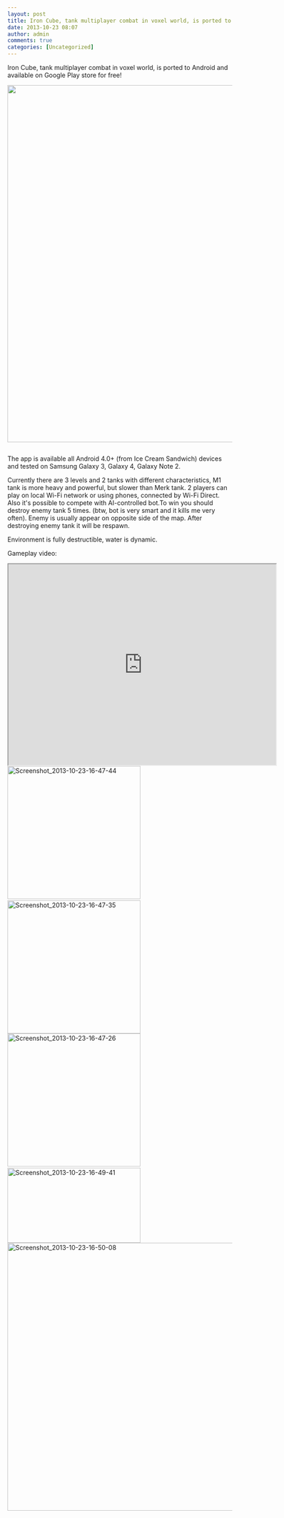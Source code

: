 ```yaml
---
layout: post
title: Iron Cube, tank multiplayer combat in voxel world, is ported to Android and available on Google Play store for free!
date: 2013-10-23 08:07
author: admin
comments: true
categories: [Uncategorized]
---
```

Iron Cube, tank multiplayer combat in voxel world, is ported to Android and available on Google Play store for free!

<a href="http://media.moddb.com/blog/images/articles/1/142/141237/auto/iron_cube_android.jpg"><img class="aligncenter" alt="" src="http://media.moddb.com/blog/images/articles/1/142/141237/auto/iron_cube_android.jpg" width="800" /></a>

<a href="https://play.google.com/store/apps/details?id=com.glow3d.ironcube"><img alt="" src="http://media.moddb.com/blog/images/articles/1/142/141237/auto/en_generic_rgb_wo_60.png" /></a>

The app is available all Android 4.0+ (from Ice Cream Sandwich) devices and tested on Samsung Galaxy 3, Galaxy 4, Galaxy Note 2.

Currently there are 3 levels and 2 tanks with different characteristics, M1 tank is more heavy and powerful, but slower than Merk tank. 2 players can play on local Wi-Fi network or using phones, connected by Wi-Fi Direct.
Also it's possible to compete with AI-controlled bot.To win you should destroy enemy tank 5 times.
(btw, bot is very smart and it kills me very often). Enemy is usually appear on opposite side of the map. After destroying enemy tank it will be respawn.

Environment is fully destructible, water is dynamic.

Gameplay video:

<iframe src="http://www.youtube.com/embed/RITw-muIarM" height="450" width="600"></iframe>
<div align="left"><a href="http://media.moddb.com/blog/images/articles/1/142/141237/auto/Screenshot_2013-10-23-16-47-44.png" target="_blank"><img alt="Screenshot_2013-10-23-16-47-44" src="http://media.moddb.com/blog/images/articles/1/142/141237/auto/Screenshot_2013-10-23-16-47-44.png" width="298" /></a> <a href="http://media.moddb.com/blog/images/articles/1/142/141237/auto/Screenshot_2013-10-23-16-47-35.png" target="_blank"><img alt="Screenshot_2013-10-23-16-47-35" src="http://media.moddb.com/blog/images/articles/1/142/141237/auto/Screenshot_2013-10-23-16-47-35.png" width="298" /></a>
<a href="http://media.moddb.com/blog/images/articles/1/142/141237/auto/Screenshot_2013-10-23-16-47-26.png" target="_blank"><img alt="Screenshot_2013-10-23-16-47-26" src="http://media.moddb.com/blog/images/articles/1/142/141237/auto/Screenshot_2013-10-23-16-47-26.png" width="298" /></a> <a href="http://media.moddb.com/blog/images/articles/1/142/141237/auto/Screenshot_2013-10-23-16-49-41.png" target="_blank"><img alt="Screenshot_2013-10-23-16-49-41" src="http://media.moddb.com/blog/images/articles/1/142/141237/auto/Screenshot_2013-10-23-16-49-41.png" width="298" height="168" /></a>
<a href="http://media.moddb.com/blog/images/articles/1/142/141237/auto/Screenshot_2013-10-23-16-50-08.png" target="_blank"><img alt="Screenshot_2013-10-23-16-50-08" src="http://media.moddb.com/blog/images/articles/1/142/141237/auto/Screenshot_2013-10-23-16-50-08.png" width="600" /></a>
